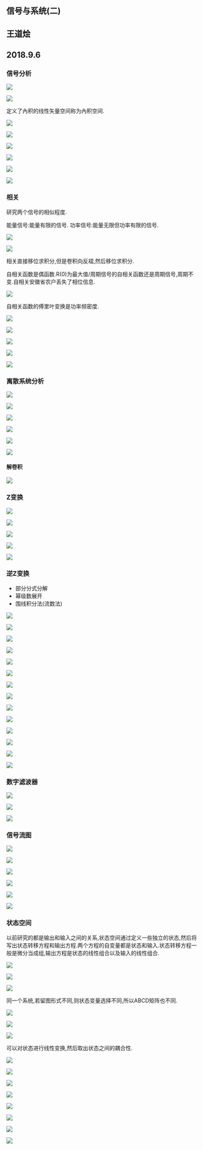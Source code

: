 ## 信号与系统(二)
## 王道烩
## 2018.9.6

### 信号分析

![](./images/87.png)

![](./images/88.png)

定义了內积的线性矢量空间称为內积空间.

![](./images/89.png)

![](./images/90.png)

![](./images/91.png)

![](./images/92.png)  

![](./images/93.png)

![](./images/94.png)

### 相关

研究两个信号的相似程度.

能量信号:能量有限的信号.
功率信号:能量无限但功率有限的信号.

![](./images/95.png)

![](./images/96.png)

相关直接移位求积分,但是卷积向反褶,然后移位求积分.

自相关函数是偶函数.R(0)为最大值/周期信号的自相关函数还是周期信号,周期不变.自相关安徽省农户丢失了相位信息.

![](./images/97.png)

自相关函数的傅里叶变换是功率频密度.

![](./images/98.png)

![](./images/99.png)

![](./images/100.png)

![](./images/101.png)

![](./images/102.png)

### 离散系统分析

![](./images/103.png)

![](./images/104.png)

![](./images/105.png)

![](./images/106.png)

![](./images/107.png)

![](./images/108.png)

#### 解卷积

![](./images/109.png)

### Z变换

![](./images/120.png)

![](./images/121.png)

![](./images/122.png)

![](./images/123.png)

![](./images/124.png)

### 逆Z变换

- 部分分式分解
- 幂级数展开
- 围线积分法(流数法)

![](./images/125.png)

![](./images/126.png)

![](./images/127.png)

![](./images/128.png)

![](./images/129.png)

![](./images/130.png)

![](./images/131.png)

![](./images/132.png)

![](./images/133.png)

![](./images/134.png)

![](./images/135.png)

![](./images/136.png)

![](./images/137.png)

![](./images/138.png)

### 数字滤波器

![](./images/139.png)

![](./images/140.png)

![](./images/141.png)

### 信号流图

![](./images/142.png)

![](./images/143.png)

![](./images/144.png)

![](./images/145.png)

![](./images/146.png)

![](./images/147.png)

### 状态空间

以前研究的都是输出和输入之间的关系,状态空间通过定义一些独立的状态,然后将写出状态转移方程和输出方程.两个方程的自变量都是状态和输入.状态转移方程一般是微分当成组,输出方程是状态的线性组合以及输入的线性组合.

![](./images/148.png)

![](./images/149.png)

![](./images/150.png)

同一个系统,若留图形式不同,则状态变量选择不同,所以ABCD矩阵也不同.

![](./images/151.png)

![](./images/152.png)

![](./images/153.png)

可以对状态进行线性变换,然后取出状态之间的耦合性.

![](./images/154.png)

![](./images/155.png)

![](./images/156.png)

![](./images/157.png)

![](./images/158.png)

![](./images/159.png)

![](./images/160.png)

![](./images/161.png)

